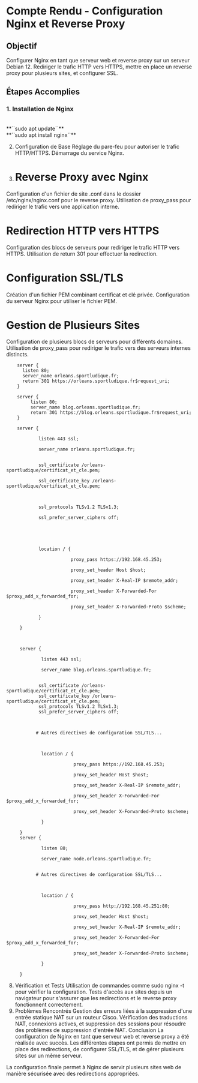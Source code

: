 # Compte Rendu - Configuration Nginx et Reverse Proxy

## Objectif
Configurer Nginx en tant que serveur web et reverse proxy sur un serveur Debian 12. Rediriger le trafic HTTP vers HTTPS, mettre en place un reverse proxy pour plusieurs sites, et configurer SSL.

## Étapes Accomplies

### 1. Installation de Nginx
</br>
**``sudo apt update``**
</br>
**``sudo apt install nginx``**

2. Configuration de Base
Réglage du pare-feu pour autoriser le trafic HTTP/HTTPS.
Démarrage du service Nginx.

3. # Reverse Proxy avec Nginx
Configuration d'un fichier de site .conf dans le dossier /etc/nginx/nginx.conf pour le reverse proxy.
Utilisation de proxy_pass pour rediriger le trafic vers une application interne.
# Redirection HTTP vers HTTPS
Configuration des blocs de serveurs pour rediriger le trafic HTTP vers HTTPS.
Utilisation de return 301 pour effectuer la redirection.
# Configuration SSL/TLS
Création d'un fichier PEM combinant certificat et clé privée.
Configuration du serveur Nginx pour utiliser le fichier PEM.
# Gestion de Plusieurs Sites
Configuration de plusieurs blocs de serveurs pour différents domaines.
Utilisation de proxy_pass pour rediriger le trafic vers des serveurs internes distincts.

        server {
          listen 80;
          server_name orleans.sportludique.fr;
          return 301 https://orleans.sportludique.fr$request_uri;
        }

        server {
             listen 80;
             server_name blog.orleans.sportludique.fr;
             return 301 https://blog.orleans.sportludique.fr$request_uri;
        }

        server {

                listen 443 ssl;

                server_name orleans.sportludique.fr;


                ssl_certificate /orleans-sportludique/certificat_et_cle.pem;

                ssl_certificate_key /orleans-sportludique/certificat_et_cle.pem;



                ssl_protocols TLSv1.2 TLSv1.3;

                ssl_prefer_server_ciphers off;





                location / {

                            proxy_pass https://192.168.45.253;

                            proxy_set_header Host $host;

                            proxy_set_header X-Real-IP $remote_addr;

                            proxy_set_header X-Forwarded-For $proxy_add_x_forwarded_for;

                            proxy_set_header X-Forwarded-Proto $scheme;

                }

         }



         server {

                 listen 443 ssl;

                 server_name blog.orleans.sportludique.fr;


                ssl_certificate /orleans-sportludique/certificat_et_cle.pem;
                ssl_certificate_key /orleans-sportludique/certificat_et_cle.pem;
                ssl_protocols TLSv1.2 TLSv1.3;
                ssl_prefer_server_ciphers off;



               # Autres directives de configuration SSL/TLS...



                 location / {

                             proxy_pass https://192.168.45.253;

                             proxy_set_header Host $host;

                             proxy_set_header X-Real-IP $remote_addr;

                             proxy_set_header X-Forwarded-For $proxy_add_x_forwarded_for;

                             proxy_set_header X-Forwarded-Proto $scheme;

                 }

         }
         server {

                 listen 80;

                 server_name node.orleans.sportludique.fr;


               # Autres directives de configuration SSL/TLS...



                 location / {

                             proxy_pass http://192.168.45.251:80;

                             proxy_set_header Host $host;

                             proxy_set_header X-Real-IP $remote_addr;

                             proxy_set_header X-Forwarded-For $proxy_add_x_forwarded_for;

                             proxy_set_header X-Forwarded-Proto $scheme;

                 }

         }
8. Vérification et Tests
Utilisation de commandes comme sudo nginx -t pour vérifier la configuration.
Tests d'accès aux sites depuis un navigateur pour s'assurer que les redirections et le reverse proxy fonctionnent correctement.
9. Problèmes Rencontrés
Gestion des erreurs liées à la suppression d'une entrée statique NAT sur un routeur Cisco.
Vérification des traductions NAT, connexions actives, et suppression des sessions pour résoudre des problèmes de suppression d'entrée NAT.
Conclusion
La configuration de Nginx en tant que serveur web et reverse proxy a été réalisée avec succès. Les différentes étapes ont permis de mettre en place des redirections, de configurer SSL/TLS, et de gérer plusieurs sites sur un même serveur.


La configuration finale permet à Nginx de servir plusieurs sites web de manière sécurisée avec des redirections appropriées.
